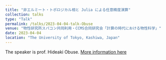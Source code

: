 ```yaml
---
title: "非エルミート・トポロジカル相と Julia による任意精度演算"
collection: talks
type: "Talk"
permalink: /talks/2023-04-04-talk-Obuse
venue: "物性研究所スパコン共同利用・CCMS合同研究会「計算の時代における物性科学」"
date: 2023-04-04
location: "The University of Tokyo, Kashiwa, Japan"
---
```

The speaker is prof. Hideaki Obuse.
[More information here](https://mdcl.issp.u-tokyo.ac.jp/scc/news/4449)

